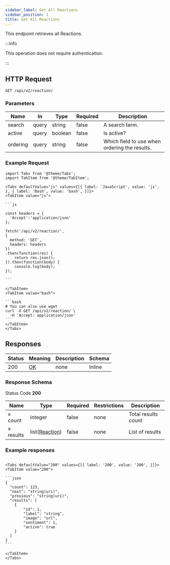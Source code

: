 ```yaml
---
sidebar_label: Get All Reactions
sidebar_position: 1
title: Get All Reactions
---
```


This endpoint retrieves all Reactions.


:::info

This operation does not require authentication.

:::


## HTTP Request

`GET /api/v2/reaction/`

### Parameters

| Name     | In    | Type    | Required | Description                                   |
|----------|-------|---------|----------|-----------------------------------------------|
| search   | query | string  | false    | A search term.                                |
| active   | query | boolean | false    | Is active?                                    |
| ordering | query | string  | false    | Which field to use when ordering the results. |

### Example Request

````mdx-code-block
import Tabs from '@theme/Tabs';
import TabItem from '@theme/TabItem';

<Tabs defaultValue="js" values={[{ label: 'JavaScript', value: 'js', }, { label: 'Bash', value: 'bash', }]}>
<TabItem value="js">

```js

const headers = {
  'Accept':'application/json'
};

fetch('/api/v2/reaction/',
{
  method: 'GET',
  headers: headers
})
.then(function(res) {
    return res.json();
}).then(function(body) {
    console.log(body);
});

```

</TabItem>
<TabItem value="bash">

```bash
# You can also use wget
curl -X GET /api/v2/reaction/ \
  -H 'Accept: application/json' 
```
</TabItem>
</Tabs>
````

## Responses

| Status | Meaning                                                 | Description | Schema |
|--------|---------------------------------------------------------|-------------|--------|
| 200    | [OK](https://tools.ietf.org/html/rfc7231#section-6.3.1) | none        | Inline |

### Response Schema

Status Code **200**

| Name       | Type                                                     | Required | Restrictions | Description         |
|------------|----------------------------------------------------------|----------|--------------|---------------------|
| » count    | integer                                                  | false    | none         | Total results count |
| » results  | list([Reaction](/docs/apireference/v2/schemas/reaction)) | false    | none         | List of results     |

### Example responses


````mdx-code-block

<Tabs defaultValue="200" values={[{ label: '200', value: '200', }]}>
<TabItem value="200">

```json
{
  "count": 123,
  "next": "string(uri)",
  "previous": "string(uri)",
  "results": [ 
    {
        "id": 1,
        "label": "string",
        "image": "url",
        "sentiment": 1,
        "active": true
    }
  ]
}
```

</TabItem>
</Tabs>
````




